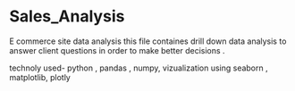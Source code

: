 # Sales_Analysis
E commerce site data analysis 
this file containes drill down data analysis to answer client questions in order to make better decisions .

technoly used-
python , pandas , numpy, vizualization using seaborn , matplotlib, plotly

